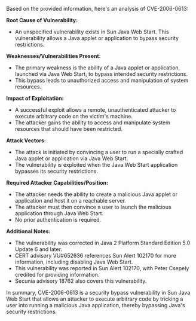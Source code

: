 Based on the provided information, here's an analysis of CVE-2006-0613:

**Root Cause of Vulnerability:**
- An unspecified vulnerability exists in Sun Java Web Start. This vulnerability allows a Java applet or application to bypass security restrictions.

**Weaknesses/Vulnerabilities Present:**
- The primary weakness is the ability of a Java applet or application, launched via Java Web Start, to bypass intended security restrictions.
- This bypass leads to unauthorized access and manipulation of system resources.

**Impact of Exploitation:**
- A successful exploit allows a remote, unauthenticated attacker to execute arbitrary code on the victim's machine.
- The attacker gains the ability to access and manipulate system resources that should have been restricted.

**Attack Vectors:**
- The attack is initiated by convincing a user to run a specially crafted Java applet or application via Java Web Start.
- The vulnerability is exploited when the Java Web Start application bypasses its security restrictions.

**Required Attacker Capabilities/Position:**
- The attacker needs the ability to create a malicious Java applet or application and host it on a reachable server.
- The attacker must then convince a user to launch the malicious application through Java Web Start.
- No prior authentication is required.

**Additional Notes:**
- The vulnerability was corrected in Java 2 Platform Standard Edition 5.0 Update 6 and later.
- CERT advisory VU#652636 references Sun Alert 102170 for more information, including disabling Java Web Start.
- This vulnerability was reported in Sun Alert 102170, with Peter Csepely credited for providing information.
- Secunia advisory 18762 also covers this vulnerability.

In summary, CVE-2006-0613 is a security bypass vulnerability in Sun Java Web Start that allows an attacker to execute arbitrary code by tricking a user into running a malicious Java application, thereby bypassing Java's security restrictions.